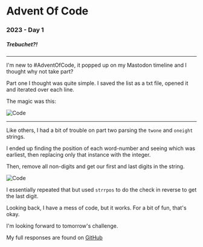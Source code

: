 # Advent Of Code

### 2023 - Day 1

##### Trebuchet?!

---

I'm new to #AdventOfCode, it popped up on my Mastodon timeline and I thought why not take part?

Part one I thought was quite simple.
I saved the list as a txt file, opened it and iterated over each line.

The magic was this:

![Code](https://stuff.yaf.ai/Uploads/adventofcode-2023-day-1-part-1-figure-1.png)

---

Like others, I had a bit of trouble on part two parsing the `twone` and `oneight` strings.

I ended up finding the position of each word-number and seeing which was earliest, then replacing only that instance with the integer.

Then, remove all non-digits and get our first and last digits in the string.

![Code](https://stuff.yaf.ai/Uploads/adventofcode-2023-day-1-part-2-figure-1.png)

I essentially repeated that but used `strrpos` to do the check in reverse to get the last digit.

Looking back, I have a mess of code, but it works. For a bit of fun, that's okay.

I'm looking forward to tomorrow's challenge.


My full responses are found on [GitHub](https://github.com/benyafai/adventofcode/tree/main/2023/01)